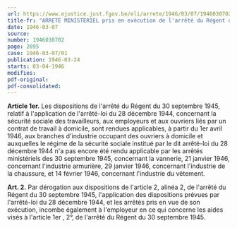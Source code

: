 ```yaml
---
url: https://www.ejustice.just.fgov.be/eli/arrete/1946/03/07/1946030702/justel
title-fr: "ARRETE MINISTERIEL pris en exécution de l'arrêté du Régent du 30 septembre 1945 et portant application de l'arrêté-loi du 28 décembre 1944, concernant la sécurité sociale des travailleurs, aux employeurs et ouvriers à domicile des branches d'industrie autres que celles de la vannerie, de l'armurerie, de la chaussure et du vêtement"
date: 1946-03-07
source:
number: 1946030702
page: 2695
case: 1946-03-07/01
publication: 1946-03-24
starts: 03-04-1946
modifies:
pdf-original:
pdf-consolidated:
---
```


**Article 1er.** Les dispositions de l'arrêté du Régent du 30 septembre 1945, relatif à l'application de l'arrêté-loi du 28 décembre 1944, concernant la sécurité sociale des travailleurs, aux employeurs et aux ouvriers liés par un contrat de travail à domicile, sont rendues applicables, à partir du 1er avril 1946, aux branches d'industrie occupant des ouvriers à domicile et auxquelles le régime de la sécurité sociale institué par le dit arrêté-loi du 28 décembre 1944 n'a pas encore été rendu applicable par les arrêtés ministériels des 30 septembre 1945, concernant la vannerie, 21 janvier 1946, concernant l'industrie armurière, 29 janvier 1946, concernant l'industrie de la chaussure, et 14 février 1946, concernant l'industrie du vêtement.

**Art. 2.** Par dérogation aux dispositions de l'article 2, alinéa 2, de l'arrêté du Régent du 30 septembre 1945, l'application des dispositions prévues par l'arrêté-loi du 28 décembre 1944, et les arrêtés pris en vue de son exécution, incombe également à l'employeur en ce qui concerne les aides visés à l'article 1er , 2°, de l'arrêté du Régent du 30 septembre 1945.
